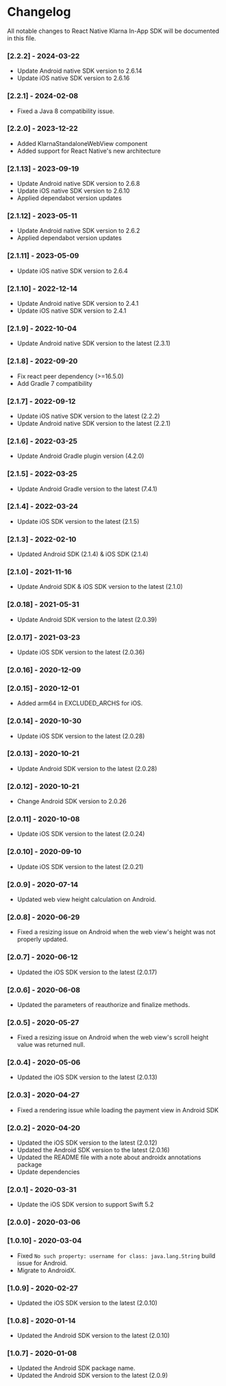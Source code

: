 # Changelog
All notable changes to React Native Klarna In-App SDK will be documented in this file.

### [2.2.2] - 2024-03-22
- Update Android native SDK version to 2.6.14
- Update iOS native SDK version to 2.6.16

### [2.2.1] - 2024-02-08
- Fixed a Java 8 compatibility issue.

### [2.2.0] - 2023-12-22
- Added KlarnaStandaloneWebView component
- Added support for React Native's new architecture

### [2.1.13] - 2023-09-19
- Update Android native SDK version to 2.6.8
- Update iOS native SDK version to 2.6.10
- Applied dependabot version updates

### [2.1.12] - 2023-05-11
- Update Android native SDK version to 2.6.2
- Applied dependabot version updates

### [2.1.11] - 2023-05-09
- Update iOS native SDK version to 2.6.4

### [2.1.10] - 2022-12-14
- Update Android native SDK version to 2.4.1
- Update iOS native SDK version to 2.4.1

### [2.1.9] - 2022-10-04
- Update Android native SDK version to the latest (2.3.1)

### [2.1.8] - 2022-09-20
- Fix react peer dependency (>=16.5.0)
- Add Gradle 7 compatibility

### [2.1.7] - 2022-09-12
- Update iOS native SDK version to the latest (2.2.2)
- Update Android native SDK version to the latest (2.2.1)

### [2.1.6] - 2022-03-25
- Update Android Gradle plugin version (4.2.0)

### [2.1.5] - 2022-03-25
- Update Android Gradle version to the latest (7.4.1)

### [2.1.4] - 2022-03-24
- Update iOS SDK version to the latest (2.1.5)

### [2.1.3] - 2022-02-10
- Updated Android SDK (2.1.4) & iOS SDK (2.1.4)

### [2.1.0] - 2021-11-16
- Update Android SDK & iOS SDK version to the latest (2.1.0)

### [2.0.18] - 2021-05-31
- Update Android SDK version to the latest (2.0.39)

### [2.0.17] - 2021-03-23
- Update iOS SDK version to the latest (2.0.36)

### [2.0.16] - 2020-12-09

### [2.0.15] - 2020-12-01
- Added arm64 in EXCLUDED_ARCHS for iOS.

### [2.0.14] - 2020-10-30
- Update iOS SDK version to the latest (2.0.28)

### [2.0.13] - 2020-10-21
- Update Android SDK version to the latest (2.0.28)

### [2.0.12] - 2020-10-21
- Change Android SDK version to 2.0.26

### [2.0.11] - 2020-10-08
- Update iOS SDK version to the latest (2.0.24)

### [2.0.10] - 2020-09-10
- Update iOS SDK version to the latest (2.0.21)

### [2.0.9] - 2020-07-14
- Updated web view height calculation on Android.

### [2.0.8] - 2020-06-29
- Fixed a resizing issue on Android when the web view's height was not properly updated.

### [2.0.7] - 2020-06-12
- Updated the iOS SDK version to the latest (2.0.17)

### [2.0.6] - 2020-06-08
- Updated the parameters of reauthorize and finalize methods.

### [2.0.5] - 2020-05-27
- Fixed a resizing issue on Android when the web view's scroll height value was returned null.

### [2.0.4] - 2020-05-06
- Updated the iOS SDK version to the latest (2.0.13)

### [2.0.3] - 2020-04-27
- Fixed a rendering issue while loading the payment view in Android SDK

### [2.0.2] - 2020-04-20
- Updated the iOS SDK version to the latest (2.0.12)
- Updated the Android SDK version to the latest (2.0.16)
- Updated the README file with a note about androidx annotations package
- Update dependencies

### [2.0.1] - 2020-03-31
- Update the iOS SDK version to support Swift 5.2

### [2.0.0] - 2020-03-06

### [1.0.10] - 2020-03-04
- Fixed `No such property: username for class: java.lang.String` build issue for Android.
- Migrate to AndroidX.

### [1.0.9] - 2020-02-27
- Updated the iOS SDK version to the latest (2.0.10)

### [1.0.8] - 2020-01-14
- Updated the Android SDK version to the latest (2.0.10)

### [1.0.7] - 2020-01-08
- Updated the Android SDK package name.
- Updated the Android SDK version to the latest (2.0.9)
